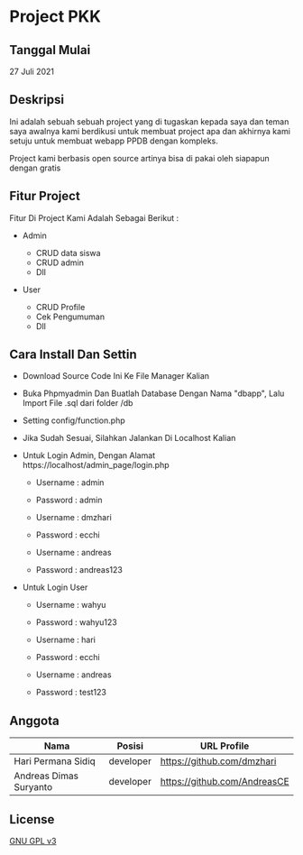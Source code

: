 # Project PKK

## Tanggal Mulai
27 Juli 2021

## Deskripsi
Ini adalah sebuah sebuah project yang di tugaskan kepada saya dan teman saya awalnya kami berdikusi untuk membuat project apa dan akhirnya kami setuju untuk membuat webapp PPDB dengan kompleks.

Project kami berbasis open source artinya bisa di pakai oleh siapapun dengan gratis

## Fitur Project
Fitur Di Project Kami Adalah Sebagai Berikut :
  - Admin
    - CRUD data siswa
    - CRUD admin
    - Dll

  - User
    - CRUD Profile
    - Cek Pengumuman
    - Dll

## Cara Install Dan Settin
  - Download Source Code Ini Ke File Manager Kalian
  - Buka Phpmyadmin Dan Buatlah Database Dengan Nama "dbapp", Lalu Import File .sql dari folder /db
  - Setting config/function.php
  - Jika Sudah Sesuai, Silahkan Jalankan Di Localhost Kalian
  - Untuk Login Admin, Dengan Alamat https://localhost/admin_page/login.php
    - Username : admin
    - Password : admin

    - Username : dmzhari
    - Password : ecchi
   
    - Username : andreas
    - Password : andreas123

  - Untuk Login User
    - Username : wahyu
    - Password : wahyu123
    
    - Username : hari
    - Password : ecchi

    - Username : andreas
    - Password : test123 

## Anggota 
| Nama | Posisi | URL Profile |
| ------ | ------ | ------ |
| Hari Permana Sidiq | developer | https://github.com/dmzhari |
| Andreas Dimas Suryanto | developer | https://github.com/AndreasCE |

## License
[GNU GPL v3](LICENSE)
